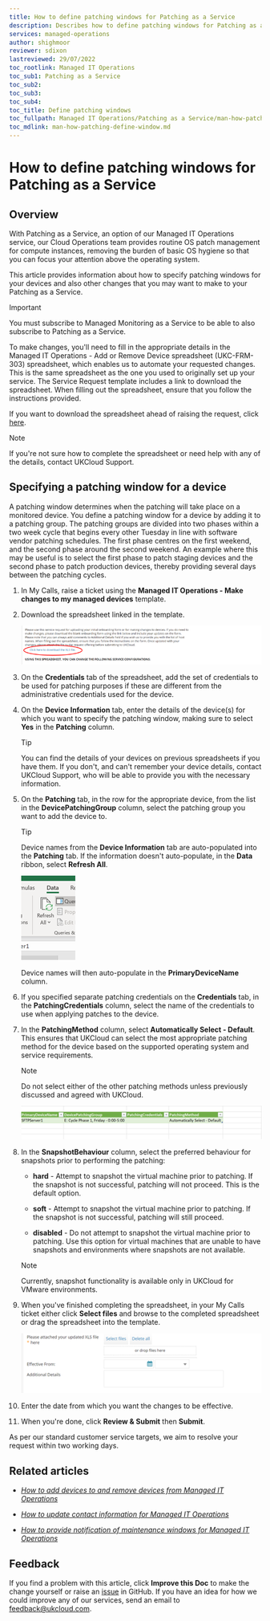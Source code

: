```yaml
---
title: How to define patching windows for Patching as a Service
description: Describes how to define patching windows for Patching as a Service
services: managed-operations
author: shighmoor
reviewer: sdixon
lastreviewed: 29/07/2022
toc_rootlink: Managed IT Operations
toc_sub1: Patching as a Service
toc_sub2:
toc_sub3:
toc_sub4:
toc_title: Define patching windows
toc_fullpath: Managed IT Operations/Patching as a Service/man-how-patching-define-window.md
toc_mdlink: man-how-patching-define-window.md
---
```


# How to define patching windows for Patching as a Service

## Overview

With Patching as a Service, an option of our Managed IT Operations service, our Cloud Operations team provides routine OS patch management for compute instances, removing the burden of basic OS hygiene so that you can focus your attention above the operating system.

This article provides information about how to specify patching windows for your devices and also other changes that you may want to make to your Patching as a Service.

> [!IMPORTANT]
> You must subscribe to Managed Monitoring as a Service to be able to also subscribe to Patching as a Service.

To make changes, you'll need to fill in the appropriate details in the Managed IT Operations - Add or Remove Device spreadsheet (UKC-FRM-303) spreadsheet, which enables us to automate your requested changes. This is the same spreadsheet as the one you used to originally set up your service. The Service Request template includes a link to download the spreadsheet. When filling out the spreadsheet, ensure that you follow the instructions provided.

If you want to download the spreadsheet ahead of raising the request, click [here](https://cas.frn00006.ukcloud.com/Docs/UKCloud_Man_IT_Ops/UKC-FRM-303%20-%20Managed%20IT%20Operations%20-%20Add%20or%20Remove%20Devices.xlsx?AWSAccessKeyId=438-1048-5-aefff7-1&Expires=1690632276&Signature=WPn9yI6cxrq8EPPOQovxPlEAViE%3D).

> [!NOTE]
> If you're not sure how to complete the spreadsheet or need help with any of the details, contact UKCloud Support.

## Specifying a patching window for a device

A patching window determines when the patching will take place on a monitored device. You define a patching window for a device by adding it to a patching group. The patching groups are divided into two phases within a two week cycle that begins every other Tuesday in line with software vendor patching schedules. The first phase centres on the first weekend, and the second phase around the second weekend. An example where this may be useful is to select the first phase to patch staging devices and the second phase to patch production devices, thereby providing several days between the patching cycles.

1. In My Calls, raise a ticket using the **Managed IT Operations - Make changes to my managed devices** template.

2. Download the spreadsheet linked in the template.

   ![Download link in the Makes changes to my managed devices template](images/man-change-devices-link.png)

3. On the **Credentials** tab of the spreadsheet, add the set of credentials to be used for patching purposes if these are different from the administrative credentials used for the device.

4. On the **Device Information** tab, enter the details of the device(s) for which you want to specify the patching window, making sure to select **Yes** in the **Patching** column.

   > [!TIP]
   > You can find the details of your devices on previous spreadsheets if you have them. If you don't, and can't remember your device details, contact UKCloud Support, who will be able to provide you with the necessary information.

5. On the **Patching** tab, in the row for the appropriate device, from the list in the **DevicePatchingGroup** column, select the patching group you want to add the device to.

   > [!TIP]
   > Device names from the **Device Information** tab are auto-populated into the **Patching** tab. If the information doesn't auto-populate, in the **Data** ribbon, select **Refresh All**.
   >
   > ![Refresh All option in Microsoft Excel](images/man-monitoring-excel-refresh.png)
   >
   > Device names will then auto-populate in the **PrimaryDeviceName** column.

6. If you specified separate patching credentials on the **Credentials** tab, in the **PatchingCredentials** column, select the name of the credentials to use when applying patches to the device.

7. In the **PatchingMethod** column, select **Automatically Select - Default**. This ensures that UKCloud can select the most appropriate patching method for the device based on the supported operating system and service requirements.

   > [!NOTE]
   > Do not select either of the other patching methods unless previously discussed and agreed with UKCloud.

   ![Specifying a patching window for a device](images/man-patching-patching-window.png)

8. In the **SnapshotBehaviour** column, select the preferred behaviour for snapshots prior to performing the patching:

   - **hard** - Attempt to snapshot the virtual machine prior to patching. If the snapshot is not successful, patching will not proceed. This is the default option.

   - **soft** - Attempt to snapshot the virtual machine prior to patching. If the snapshot is not successful, patching will still proceed.

   - **disabled** - Do not attempt to snapshot the virtual machine prior to patching. Use this option for virtual machines that are unable to have snapshots and environments where snapshots are not available.

   > [!NOTE]
   > Currently, snapshot functionality is available only in UKCloud for VMware environments.

9. When you've finished completing the spreadsheet, in your My Calls ticket either click **Select files** and browse to the completed spreadsheet or drag the spreadsheet into the template.

   ![Upload Add or Remove devices spreadsheet](images/man-change-devices-upload-submit.png)

10. Enter the date from which you want the changes to be effective.

11. When you're done, click **Review & Submit** then **Submit**.

   As per our standard customer service targets, we aim to resolve your request within two working days.

## Related articles

- [*How to add devices to and remove devices from Managed IT Operations*](man-how-add-remove-device.md)

- [*How to update contact information for Managed IT Operations*](man-how-update-contact-info.md)

- [*How to provide notification of maintenance windows for Managed IT Operations*](man-how-notify-maintenance.md)

## Feedback

If you find a problem with this article, click **Improve this Doc** to make the change yourself or raise an [issue](https://github.com/UKCloud/documentation/issues) in GitHub. If you have an idea for how we could improve any of our services, send an email to <feedback@ukcloud.com>.
